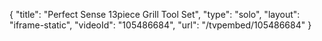 {
    "title": "Perfect Sense 13piece Grill Tool Set",
    "type": "solo",
    "layout": "iframe-static",
    "videoId": "105486684",
    "url": "\/tvpembed\/105486684"
}